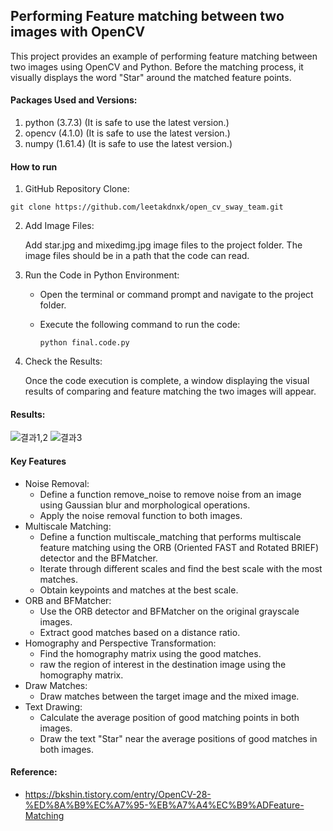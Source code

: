 ## Performing Feature matching between two images with OpenCV
This project provides an example of performing feature matching between two images using OpenCV and Python. Before the matching process, it visually displays the word "Star" around the matched feature points.
#### Packages Used and Versions:
  1. python (3.7.3) (It is safe to use the latest version.)
  2. opencv (4.1.0) (It is safe to use the latest version.)
  3. numpy (1.61.4) (It is safe to use the latest version.)
#### How to run
  1. GitHub Repository Clone:
  
    git clone https://github.com/leetakdnxk/open_cv_sway_team.git
 2. Add Image Files:

    Add star.jpg and mixedimg.jpg image files to the project folder. The image files should be in a path that the code can read.

3. Run the Code in Python Environment:
   * Open the terminal or command prompt and navigate to the project folder.
   * Execute the following command to run the code:

         python final.code.py
4. Check the Results:

   Once the code execution is complete, a window displaying the visual results of comparing and feature matching the two images will appear.

#### Results:
![결과1,2](https://github.com/leetakdnxk/open_cv_sway_team/assets/144330953/e0b05fd2-587a-4a03-9a80-e5133a034e56)
![결과3](https://github.com/leetakdnxk/open_cv_sway_team/assets/144330953/6825c0b8-e30d-4736-812b-ababc072d0f3)

 #### Key Features
 * Noise Removal:
   * Define a function remove_noise to remove noise from an image using Gaussian blur and morphological operations.
   * Apply the noise removal function to both images.
 * Multiscale Matching:
   * Define a function multiscale_matching that performs multiscale feature matching using the ORB (Oriented FAST and Rotated BRIEF) detector and the BFMatcher.
   * Iterate through different scales and find the best scale with the most matches.
   * Obtain keypoints and matches at the best scale.
 * ORB and BFMatcher:
    * Use the ORB detector and BFMatcher on the original grayscale images.
    * Extract good matches based on a distance ratio.
 * Homography and Perspective Transformation:
    * Find the homography matrix using the good matches.
    * raw the region of interest in the destination image using the homography matrix.
 * Draw Matches:
   * Draw matches between the target image and the mixed image.
 * Text Drawing:
   * Calculate the average position of good matching points in both images.
   * Draw the text "Star" near the average positions of good matches in both images.
             

  












#### Reference:
* <https://bkshin.tistory.com/entry/OpenCV-28-%ED%8A%B9%EC%A7%95-%EB%A7%A4%EC%B9%ADFeature-Matching>
   


 










